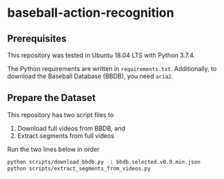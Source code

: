 # baseball-action-recognition

## Prerequisites

This repository was tested in Ubuntu 18.04 LTS with Python 3.7.4.

The Python requirements are written in `requirements.txt`. Additionally, to download the Baseball Database (BBDB), you need `aria2`.

## Prepare the Dataset

This repository has two script files to

1. Download full videos from BBDB, and
2. Extract segments from full videos

Run the two lines below in order

```bash
python scripts/download_bbdb.py -i bbdb.selected.v0.9.min.json
python scripts/extract_segments_from_videos.py
```
